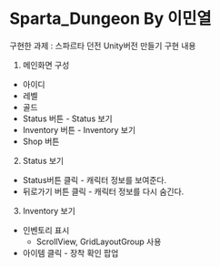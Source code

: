 # Sparta_Dungeon By 이민열
구현한 과제 : 스파르타 던전 Unity버전 만들기
구현 내용
1. 메인화면 구성
 - 아이디
 - 레벨
 - 골드
 - Status 버튼 - Status 보기
 - Inventory 버튼 - Inventory 보기
 - Shop 버튼
   
2. Status 보기
 - Status버튼 클릭 - 캐릭터 정보를 보여준다.
 - 뒤로가기 버튼 클릭 - 캐릭터 정보를 다시 숨긴다.
     
3. Inventory 보기
 - 인벤토리 표시
    - ScrollView, GridLayoutGroup 사용
 - 아이템 클릭 - 장착 확인 팝업
